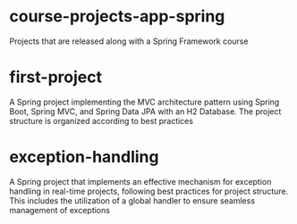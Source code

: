 # course-projects-app-spring
Projects that are released along with a Spring Framework course

# first-project
A Spring project implementing the MVC architecture pattern using Spring Boot, Spring MVC, and Spring Data JPA with an H2 Database. The project structure is organized according to best practices 

# exception-handling
A Spring project that implements an effective mechanism for exception handling in real-time projects, following best practices for project structure. This includes the utilization of a global handler to ensure seamless management of exceptions
